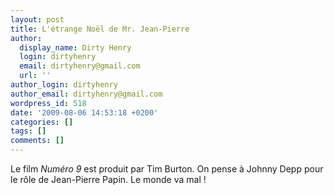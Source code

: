 ```yaml
---
layout: post
title: L'étrange Noël de Mr. Jean-Pierre
author:
  display_name: Dirty Henry
  login: dirtyhenry
  email: dirtyhenry@gmail.com
  url: ''
author_login: dirtyhenry
author_email: dirtyhenry@gmail.com
wordpress_id: 518
date: '2009-08-06 14:53:18 +0200'
categories: []
tags: []
comments: []
---
```

Le film *Numéro 9* est produit par Tim Burton. On pense à Johnny Depp pour le rôle de Jean-Pierre Papin. Le monde va mal !
